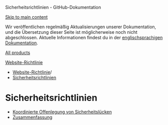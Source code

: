 Sicherheitsrichtlinien - GitHub-Dokumentation

[Skip to main content](#main-content)

Wir veröffentlichen regelmäßig Aktualisierungen unserer Dokumentation, und die Übersetzung dieser Seite ist möglicherweise noch nicht abgeschlossen. Aktuelle Informationen findest du in der [englischsprachigen Dokumentation](/en).

[All products](/de)

[Website-Richtlinie](/de/site-policy)

* [Website-Richtlinie](/de/site-policy)/
* [Sicherheitsrichtlinien](/de/site-policy/security-policies)

Sicherheitsrichtlinien
==========

* [Koordinierte Offenlegung von Sicherheitslücken](/de/site-policy/security-policies/coordinated-disclosure-of-security-vulnerabilities)
* [Zusammenfassung](/de/site-policy/security-policies/github-bug-bounty-program-legal-safe-harbor)
